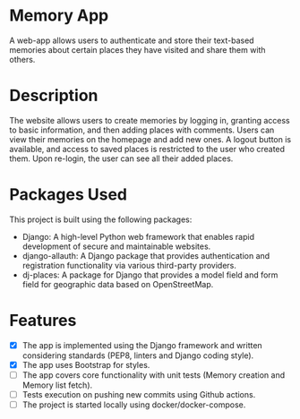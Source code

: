 # Memory App

A web-app allows users to authenticate and store their text-based memories about certain places they have visited and share them with others.

# Description

The website allows users to create memories by logging in, granting access to basic information, and then adding places with comments. Users can view their memories on the homepage and add new ones. A logout button is available, and access to saved places is restricted to the user who created them. Upon re-login, the user can see all their added places.

# Packages Used

This project is built using the following packages:

- Django: A high-level Python web framework that enables rapid development of secure and maintainable websites.
- django-allauth: A Django package that provides authentication and registration functionality via various third-party providers.
- dj-places: A package for Django that provides a model field and form field for geographic data based on OpenStreetMap.

# Features

- [x] The app is implemented using the Django framework and written considering standards (PEP8, linters and Django coding style).
- [x] The app uses Bootstrap for styles.
- [ ] The app covers core functionality with unit tests (Memory creation and Memory list fetch).
- [ ] Tests execution on pushing new commits using Github actions.
- [ ] The project is started locally using docker/docker-compose.
